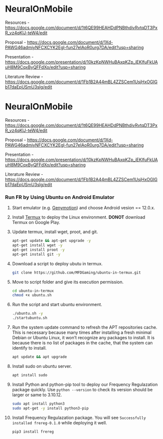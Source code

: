 # NeuralOnMobile

Resources - https://docs.google.com/document/d/1t6QE99HEAHDdPNBthdivRvtqDT3PxR_vz4qKlJ-teW4/edit

Proposal - https://docs.google.com/document/d/1Xd-PAWG46admiyNFCXCYK2Egl-fun27eIAoR0urg7DA/edit?usp=sharing

Presentation - https://docs.google.com/presentation/d/10kzKpNWHuBAxpKZp_iEKlfuFkUAuH8M9CqxByQFFdXo/edit?usp=sharing

Literature Review - https://docs.google.com/document/d/1Fb1B2A44mBL4ZZSCem1UsjHxOGIGb17daEpUSmU3slg/edit

# NeuralOnMobile

Resources - https://docs.google.com/document/d/1t6QE99HEAHDdPNBthdivRvtqDT3PxR_vz4qKlJ-teW4/edit

Proposal - https://docs.google.com/document/d/1Xd-PAWG46admiyNFCXCYK2Egl-fun27eIAoR0urg7DA/edit?usp=sharing

Presentation - https://docs.google.com/presentation/d/10kzKpNWHuBAxpKZp_iEKlfuFkUAuH8M9CqxByQFFdXo/edit?usp=sharing

Literature Review - https://docs.google.com/document/d/1Fb1B2A44mBL4ZZSCem1UsjHxOGIGb17daEpUSmU3slg/edit

### Run FR by Using Ubuntu on Android Emulator

1. Start emulator (e.g. [Genymotion](https://dl.genymotion.com/releases/genymotion-3.5.1/genymotion-3.5.1.dmg)) and choose Android vesion == 12.0.x.

2. Install [Termux](https://github.com/termux/termux-app/releases/download/v0.118.0/termux-app_v0.118.0+github-debug_universal.apk) to deploy the Linux environment. **DONOT** download Termux on Google Play.

3. Update termux, install wget, proot, and git.
    
    ```sh
    apt-get update && apt-get upgrade -y
    apt-get install wget -y
    apt-get install proot -y
    apt-get install git -y
    ```

4. Download a script to deploy ubutu in termux.

    ```sh
    git clone https://github.com/MFDGaming/ubuntu-in-termux.git
    ```

5. Move to script folder and give its execution permission.

    ```sh
    cd ubuntu-in-termux
    chmod +x ubuntu.sh
    ```
    
6. Run the script and start ubuntu environment.

    ```sh
    ./ubuntu.sh -y
    ./startubuntu.sh
    ```
    
7. Run the system update command to refresh the APT repositories cache. This is necessary because many times after installing a fresh minimal Debian or Ubuntu Linux, it won’t recognize any packages to install. It is because there is no list of packages in the cache, that the system can identify to install.

    ```sh
    apt update && apt upgrade
    ```
    
8. Install sudo on ubuntu server.

    ```sh
    apt install sudo
    ```
    
9. Install Python and python-pip tool to deploy our Frequency Regulazation package quickly. Use ```python --version``` to check its version should be larger or same to 3.10.12.

    ```sh
    sudo apt install python3
    sudo apt-get -y install python3-pip
    ```

10. Install Frequency Regulazation package. You will see ```Successfully installed frereg-0.1.0``` while deploying it well.
    ```sh
    pip3 install frereg
    ```
